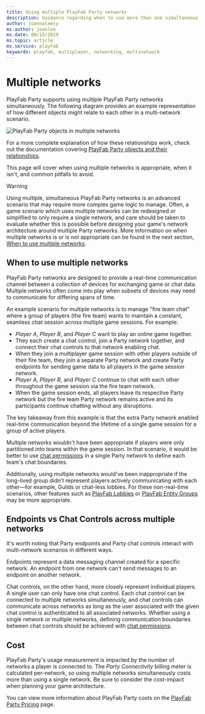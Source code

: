 ```yaml
---
title: Using multiple PlayFab Party networks
description: Guidance regarding when to use more than one simultaneous PlayFab Party network.
author: joannaleecy
ms.author: joanlee
ms.date: 08/15/2019
ms.topic: article
ms.service: playfab
keywords: playfab, multiplayer, networking, multinetwork
---
```


# Multiple networks

PlayFab Party supports using multiple PlayFab Party networks simultaneously. The following diagram provides an example representation of how different objects might relate to each other in a multi-network scenario.

![PlayFab Party objects in multiple networks](media/party-objects-in-multiple-networks.png)

For a more complete explanation of how these relationships work, check out the documentation covering [PlayFab Party objects and their relationships](concepts-objects.md#object-relationships).

This page will cover when using multiple networks is appropriate, when it isn't, and common pitfalls to avoid.

> [!WARNING]
> Using multiple, simultaneous PlayFab Party networks is an advanced scenario that may require more complex game logic to manage. Often, a game scenario which uses multiple networks can be redesigned or simplified to only require a single network, and care should be taken to evaluate whether this is possible before designing your game's network architecture around multiple Party networks. More information on when multiple networks is or is not appropriate can be found in the next section, [When to use multiple networks](#when-to-use-multiple-networks).

## When to use multiple networks

PlayFab Party networks are designed to provide a real-time communication channel between a collection of devices for exchanging game or chat data. Multiple networks often come into play when subsets of devices may need to communicate for differing spans of time.

An example scenario for multiple networks is to manage "fire team chat" where a group of players (the fire team) wants to maintain a constant, seamless chat session across multiple game sessions. For example:

* *Player A*, *Player B*, and *Player C* want to play an online game together.
* They each create a chat control, join a Party network together, and connect their chat controls to that network enabling chat.
* When they join a multiplayer game session with other players outside of their fire team, they join a separate Party network and create Party endpoints for sending game data to all players in the game session network.
* *Player A*, *Player B*, and *Player C* continue to chat with each other throughout the game session via the fire team network.
* When the game session ends, all players leave its respective Party network but the fire team Party network remains active and its participants continue chatting without any disruptions.

The key takeaway from this example is that the extra Party network enabled real-time communication beyond the lifetime of a single game session for a group of active players.

Multiple networks wouldn't have been appropriate if players were only partitioned into teams within the game session. In that scenario, it would be better to use [chat permissions](concepts-chat.md#chat-permissions-and-muting) in a single Party network to define each team's chat boundaries.

Additionally, using multiple networks would've been inappropriate if the long-lived group didn't represent players actively communicating with each other&mdash;for example, Guilds or chat-less lobbies. For these non-real-time scenarios, other features such as [PlayFab Lobbies](../lobby/index.md) or [PlayFab Entity Groups](../../social/groups/quickstart.md) may be more appropriate.

## Endpoints vs Chat Controls across multiple networks

It's worth noting that Party endpoints and Party chat controls interact with multi-network scenarios in different ways.

Endpoints represent a data messaging channel created for a specific network. An endpoint from one network can't send messages to an endpoint on another network.

Chat controls, on the other hand, more closely represent individual players. A single user can only have one chat control. Each chat control can be connected to multiple networks simultaneously, and chat controls can communicate across networks as long as the user associated with the given chat control is authenticated to all associated networks. Whether using a single network or multiple networks, defining communication boundaries between chat controls should be achieved with [chat permissions](concepts-chat.md#chat-permissions-and-muting).

## Cost

PlayFab Party's usage measurement is impacted by the number of networks a player is connected to. The *Party Connectivity* billing meter is calculated per-network, so using multiple networks simultaneously costs more than using a single network. Be sure to consider the cost-impact when planning your game architecture.

You can view more information about PlayFab Party costs on the [PlayFab Party Pricing](../../features/pricing/meters/meters.md#party) page.
